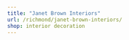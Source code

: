 ```yaml
---
title: "Janet Brown Interiors"
url: /richmond/janet-brown-interiors/
shop: interior decoration
---
```

